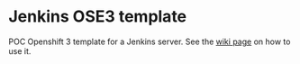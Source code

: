 # Jenkins OSE3 template

POC Openshift 3 template for a Jenkins server.
See the [wiki page](https://cawiki.ca.com/display/intplatform/Install+Jenkins+on+OSE3) on how to use it.

